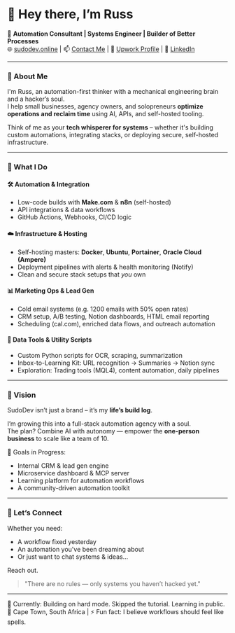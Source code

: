 # 👋 Hey there, I’m Russ

🚀 **Automation Consultant | Systems Engineer | Builder of Better Processes**  
🌐 [sudodev.online](https://sudodev.online) | 📫 [Contact Me](mailto:your@email.com) | 💼 [Upwork Profile](https://www.upwork.com/freelancers/~01a2b3c4d5e6f7g8h9) | 🔗 [LinkedIn](https://www.linkedin.com/in/your-link/)

---

### 🧠 About Me

I'm Russ, an automation-first thinker with a mechanical engineering brain and a hacker’s soul.  
I help small businesses, agency owners, and solopreneurs **optimize operations and reclaim time** using AI, APIs, and self-hosted tooling.

Think of me as your **tech whisperer for systems** – whether it's building custom automations, integrating stacks, or deploying secure, self-hosted infrastructure.

---

### 🔧 What I Do

#### 🛠️ Automation & Integration
- Low-code builds with **Make.com** & **n8n** (self-hosted)
- API integrations & data workflows
- GitHub Actions, Webhooks, CI/CD logic

#### ☁️ Infrastructure & Hosting
- Self-hosting masters: **Docker**, **Ubuntu**, **Portainer**, **Oracle Cloud (Ampere)**
- Deployment pipelines with alerts & health monitoring (Notify)
- Clean and secure stack setups that *you* own

#### 📊 Marketing Ops & Lead Gen
- Cold email systems (e.g. 1200 emails with 50% open rates)
- CRM setup, A/B testing, Notion dashboards, HTML email reporting
- Scheduling (cal.com), enriched data flows, and outreach automation

#### 🧪 Data Tools & Utility Scripts
- Custom Python scripts for OCR, scraping, summarization
- Inbox-to-Learning Kit: URL recognition → Summaries → Notion sync
- Exploration: Trading tools (MQL4), content automation, daily pipelines

---

### 🧭 Vision

SudoDev isn’t just a brand – it’s my **life’s build log**.

I’m growing this into a full-stack automation agency with a soul.  
The plan? Combine AI with autonomy — empower the **one-person business** to scale like a team of 10.

🎯 Goals in Progress:
- Internal CRM & lead gen engine  
- Microservice dashboard & MCP server  
- Learning platform for automation workflows  
- A community-driven automation toolkit  

---

### 💬 Let’s Connect

Whether you need:
- A workflow fixed yesterday
- An automation you've been dreaming about
- Or just want to chat systems & ideas...

Reach out.

> "There are no rules — only systems you haven’t hacked yet."

---
👀 Currently: Building on hard mode. Skipped the tutorial. Learning in public.  
📍 Cape Town, South Africa | ⚡ Fun fact: I believe workflows should feel like spells.

